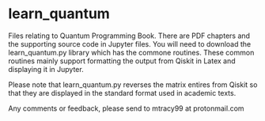 # learn_quantum
Files relating to Quantum Programming Book.  There are PDF chapters and the supporting source code in Jupyter files. You will need to download the learn_quantum.py library which has the commone routines.  These common routines mainly support formatting the output from Qiskit in Latex and displaying it in Jupyter. 

Please note that learn_quantum.py reverses the matrix entires from Qiskit so that they are displayed in the standard format used in academic texts.  

Any comments or feedback, please send to mtracy99 at protonmail.com

